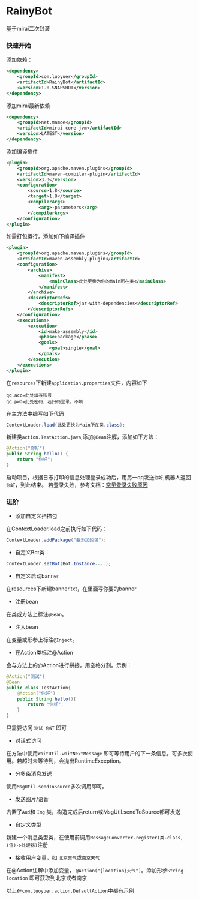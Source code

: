 # RainyBot
基于mirai二次封装

### 快速开始

添加依赖：
```xml
<dependency>
    <groupId>com.luoyuer</groupId>
    <artifactId>RainyBot</artifactId>
    <version>1.0-SNAPSHOT</version>
</dependency>
```
添加mirai最新依赖
```xml
<dependency>
    <groupId>net.mamoe</groupId>
    <artifactId>mirai-core-jvm</artifactId>
    <version>LATEST</version>
</dependency>
```
添加编译插件
```xml
<plugin>
    <groupId>org.apache.maven.plugins</groupId>
    <artifactId>maven-compiler-plugin</artifactId>
    <version>3.3</version>
    <configuration>
        <source>1.8</source>
        <target>1.8</target>
        <compilerArgs>
            <arg>-parameters</arg>
        </compilerArgs>
    </configuration>
</plugin>
```
如需打包运行，添加如下编译插件
```xml
<plugin>
    <groupId>org.apache.maven.plugins</groupId>
    <artifactId>maven-assembly-plugin</artifactId>
    <configuration>
        <archive>
            <manifest>
                <mainClass>此处更换为你的Main所在类</mainClass>
            </manifest>
        </archive>
        <descriptorRefs>
            <descriptorRef>jar-with-dependencies</descriptorRef>
        </descriptorRefs>
    </configuration>
    <executions>
        <execution>
            <id>make-assembly</id>
            <phase>package</phase>
            <goals>
                <goal>single</goal>
            </goals>
        </execution>
    </executions>
</plugin>
```

在`resources`下新建`application.properties`文件，内容如下
```properties
qq.acc=此处填写账号
qq.pwd=此处密码，若扫码登录，不填
```

在主方法中编写如下代码
```java
ContextLoader.load(此处更换为Main所在类.class);
```

新建类`action.TestAction.java`,添加`@Bean`注解，添加如下方法：
```java
@Action("你好")
public String hello() {
    return "你好";
}
```

启动项目，根据日志打印的信息处理登录成功后，用另一qq发送`你好`,机器人返回`你好`，到此结束。
若登录失败，参考文档：[常见登录失败原因](https://docs.mirai.mamoe.net/Bots.html#%E5%B8%B8%E8%A7%81%E7%99%BB%E5%BD%95%E5%A4%B1%E8%B4%A5%E5%8E%9F%E5%9B%A0)

### 进阶

- 添加自定义扫描包

在ContextLoader.load之前执行如下代码：
```java
ContextLoader.addPackage("要添加的包");
```

- 自定义Bot类：
```java
ContextLoader.setBot(Bot.Instance....);
```
- 自定义启动banner

在resources下新建banner.txt，在里面写你要的banner

- 注册bean

在类或方法上标注`@Bean`。

- 注入bean

在变量或形参上标注`@Inject`。

- 在Action类标注@Action

会与方法上的@Action进行拼接，用空格分割。示例：
```java
@Action("测试")
@Bean
public class TestAction{
    @Action("你好")
    public String hello(){
        return "你好";
    }
}
```
只需要访问 `测试 你好` 即可

- 对话式访问

在方法中使用`WaitUtil.waitNextMessage` 即可等待用户的下一条信息。可多次使用。若超时未等待到，会抛出RuntimeException。

- 分多条消息发送

使用`MsgUtil.sendToSource`多次调用即可。

- 发送图片/语音

内置了`Aud`和 `Img` 类，构造完成后return或MsgUtil.sendToSource都可发送

- 自定义类型

新建一个消息类型类，在使用前调用`MessageConverter.register(类.class,(值)->处理器)`注册

- 接收用户变量，如 `北京天气`或`南京天气`

在@Action注解中添加变量， `@Action("{location}天气")`。添加形参`String location` 即可获取到北京或者南京

以上在`com.luoyuer.action.DefaultAction`中都有示例
